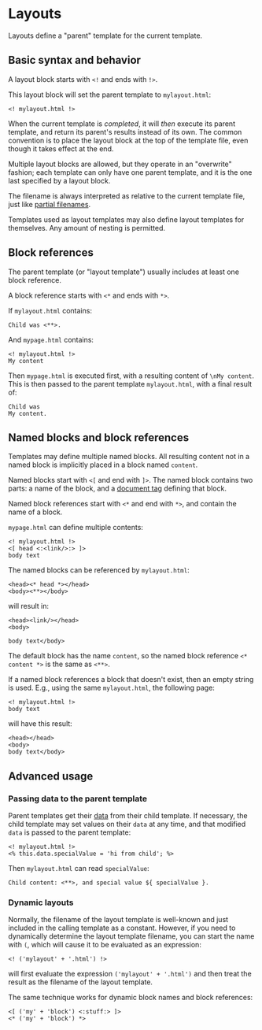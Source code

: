 # Layouts

Layouts define a "parent" template for the current template.

## Basic syntax and behavior

A layout block starts with `<!` and ends with `!>`. 

This layout block will set the parent template to `mylayout.html`:

    <! mylayout.html !>
    
When the current template is *completed*, it will *then* execute its parent template, and return its parent's results instead of its own. The common convention is to place the layout block at the top of the template file, even though it takes effect at the end.

Multiple layout blocks are allowed, but they operate in an "overwrite" fashion; each template can only have one parent template, and it is the one last specified by a layout block.

The filename is always interpreted as relative to the current template file, just like [partial filenames](partials.md).

Templates used as layout templates may also define layout templates for themselves. Any amount of nesting is permitted.

## Block references

The parent template (or "layout template") usually includes at least one block reference.

A block reference starts with `<*` and ends with `*>`.

If `mylayout.html` contains:

    Child was <**>.
    
And `mypage.html` contains:

    <! mylayout.html !>
    My content

Then `mypage.html` is executed first, with a resulting content of `\nMy content`. This is then passed to the parent template `mylayout.html`, with a final result of:
    
    Child was 
    My content.

## Named blocks and block references

Templates may define multiple named blocks. All resulting content not in a named block is implicitly placed in a block named `content`.

Named blocks start with `<[` and end with `]>`. The named block contains two parts: a name of the block, and a [document tag](document.md) defining that block.

Named block references start with `<*` and end with `*>`, and contain the name of a block.

`mypage.html` can define multiple contents:

    <! mylayout.html !>
    <[ head <:<link/>:> ]>
    body text
    
The named blocks can be referenced by `mylayout.html`:

    <head><* head *></head>
    <body><**></body>
    
will result in:

    <head><link/></head>
    <body>

    body text</body>

The default block has the name `content`, so the named block reference `<* content *>` is the same as `<**>`.

If a named block references a block that doesn't exist, then an empty string is used. E.g., using the same `mylayout.html`, the following page:

    <! mylayout.html !>
    body text

will have this result:

    <head></head>
    <body>
    body text</body>

## Advanced usage

### Passing data to the parent template

Parent templates get their [data](identifiers.md#data_identifiers) from their child template. If necessary, the child template may set values on their `data` at any time, and that modified `data` is passed to the parent template:
 
    <! mylayout.html !>
    <% this.data.specialValue = 'hi from child'; %>
    
Then `mylayout.html` can read `specialValue`:

    Child content: <**>, and special value ${ specialValue }.

### Dynamic layouts

Normally, the filename of the layout template is well-known and just included in the calling template as a constant. However, if you need to dynamically determine the layout template filename, you can start the name with `(`, which will cause it to be evaluated as an expression:

    <! ('mylayout' + '.html') !>

will first evaluate the expression `('mylayout' + '.html')` and then treat the result as the filename of the layout template.

The same technique works for dynamic block names and block references:

    <[ ('my' + 'block') <:stuff:> ]>
    <* ('my' + 'block') *>